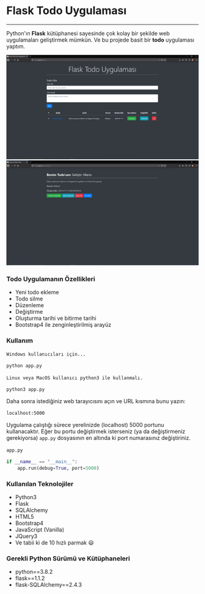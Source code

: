 # Flask Todo Uygulaması

---

Python'ın **Flask** kütüphanesi sayesinde çok kolay bir şekilde web uygulamaları geliştirmek mümkün. Ve bu projede basit bir **todo** uygulaması yaptım.

![Genel ekran](static/images/image1.png)
![Detay ekranı](static/images/image2.png)

### Todo Uygulamanın Özellikleri
* Yeni todo ekleme
* Todo silme
* Düzenleme
* Değiştirme
* Oluşturma tarihi ve bitirme tarihi
* Bootstrap4 ile zenginleştirilmiş arayüz

### Kullanım
`Windows kullanıcıları için...`
```bash
python app.py
```

`Linux veya MacOS kullanıcı python3 ile kullanmalı.`
```bash
python3 app.py
```

Daha sonra istediğiniz web tarayıcısını açın ve URL kısmına bunu yazın:
```bash
localhost:5000
```

Uygulama çalıştığı sürece yerelinizde (localhost) 5000 portunu kullanacaktır. Eğer bu portu değiştirmek isterseniz (ya da değiştirmeniz gerekiyorsa) `app.py` dosyasının en altında ki port numarasınız değiştiriniz.

`app.py`
```python
if __name__ == "__main__":
    app.run(debug=True, port=5000)
```

### Kullanılan Teknolojiler
* Python3
* Flask
* SQLAlchemy
* HTML5
* Bootstrap4
* JavaScript (Vanilla)
* JQuery3
* Ve tabii ki de 10 hızlı parmak 😃

### Gerekli Python Sürümü ve Kütüphaneleri
* python==3.8.2
* flask==1.1.2
* flask-SQLAlchemy==2.4.3
